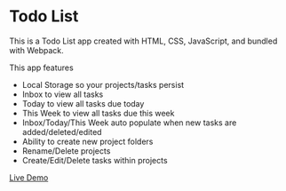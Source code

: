 # Todo List

This is a Todo List app created with HTML, CSS, JavaScript, and bundled with Webpack.

This app features
- Local Storage so your projects/tasks persist
- Inbox to view all tasks
- Today to view all tasks due today
- This Week to view all tasks due this week
- Inbox/Today/This Week auto populate when new tasks are added/deleted/edited
- Ability to create new project folders
- Rename/Delete projects
- Create/Edit/Delete tasks within projects

[Live Demo](https://evan1mclean.github.io/todo-list/)